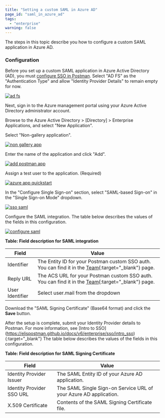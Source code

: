 ```yaml
---
title: "Setting a custom SAML in Azure AD"
page_id: "saml_in_azure_ad"
tags: 
  - "enterprise"
warning: false
---
```


The steps in this topic describe you how to configure a custom SAML application in Azure AD. 

### Configuration

Before you set up a custom SAML application in Azure Active Directory (AD), you must [configure SSO in Postman](/docs/v6/enterprise/sso/admin_sso). Select "AD FS" as the "Authentication Type" and allow "Identity Provider Details" to remain empty for now.

[![ad fs](https://s3.amazonaws.com/postman-static-getpostman-com/postman-docs/ENT-add-authentication-Azure.png)](https://s3.amazonaws.com/postman-static-getpostman-com/postman-docs/ENT-add-authentication-Azure.png)

Next, sign in to the Azure management portal using your Azure Active Directory administrator account. 

Browse to the Azure Active Directory > [Directory] > Enterprise Applications, and select "New Application".

Select "Non-gallery application".

[![non gallery app](https://s3.amazonaws.com/postman-static-getpostman-com/postman-docs/ENT-add-non-gallery-application.png)](https://s3.amazonaws.com/postman-static-getpostman-com/postman-docs/ENT-add-non-gallery-application.png)

Enter the name of the application and click "Add".

[![add postman app](https://s3.amazonaws.com/postman-static-getpostman-com/postman-docs/ENT-add-postman-app.png)](https://s3.amazonaws.com/postman-static-getpostman-com/postman-docs/ENT-add-postman-app.png)

Assign a test user to the application. (Required)

[![azure app quickstart](https://s3.amazonaws.com/postman-static-getpostman-com/postman-docs/ENT-azure-app-quickstart.png)](https://s3.amazonaws.com/postman-static-getpostman-com/postman-docs/ENT-azure-app-quickstart.png)

In the "Configure Single Sign-on" section, select "SAML-based Sign-on" in the "Single Sign-on Mode" dropdown.

[![sso saml](https://s3.amazonaws.com/postman-static-getpostman-com/postman-docs/ENT-single-sign-on-saml.png)](https://s3.amazonaws.com/postman-static-getpostman-com/postman-docs/ENT-single-sign-on-saml.png)

Configure the SAML integration. The table below describes the values of the fields in this configuration.

[![configure saml](https://s3.amazonaws.com/postman-static-getpostman-com/postman-docs/ENT-configure-saml.png)](https://s3.amazonaws.com/postman-static-getpostman-com/postman-docs/ENT-configure-saml.png)

**Table: Field description for SAML integration**

| **Field**          | **Value**         |
| ------------- | ------------- |
| Identifier | The Entity ID for your Postman custom SSO auth. You can find it in the [Team](https://app.getpostman.com/dashboard/teams){:target="_blank"} page.   |
| Reply URL | The ACS URL for your Postman custom SSO auth. You can find it in the [Team](https://app.getpostman.com/dashboard/teams){:target="_blank"} page.  |
| User Identifier  | Select user.mail from the dropdown  |

Download the "SAML Signing Certificate" (Base64 format) and click the **Save** button.

After the setup is complete, submit your Identity Provider details to Postman. For more information, see [Intro to SSO] (https://elispostman.github.io/docs/v6/enterprise/sso/intro_sso){:target="_blank"} The table below describes the values of the fields in this configuration.

**Table: Field description for SAML Signing Certificate**

| **Field**         | **Value**         |
| ------------- | ------------- |
| Identity Provider Issuer  | The SAML Entity ID of your Azure AD application.  |
| Identity Provider SSO URL  | The SAML Single Sign-on Service URL of your Azure AD application.    |
| X.509 Certificate   | Contents of  the SAML Signing Certificate file.  |
	
	
	
